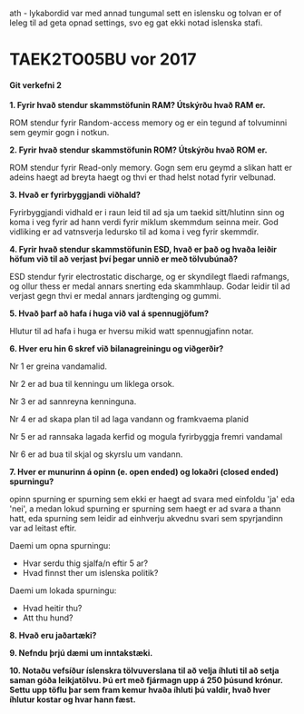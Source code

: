 ath - lykabordid var med annad tungumal sett en islensku og tolvan er of leleg til ad geta opnad settings, svo eg gat ekki notad islenska stafi.
# TAEK2TO05BU vor 2017

#### Git verkefni 2

**1. Fyrir hvað stendur skammstöfunin RAM? Útskýrðu hvað RAM er.**

ROM stendur fyrir Random-access memory og er ein tegund af tolvuminni sem geymir gogn i notkun.

**2. Fyrir hvað stendur skammstöfunin ROM? Útskýrðu hvað ROM er.**

ROM stendur fyrir Read-only memory. Gogn sem eru geymd a slikan hatt er adeins haegt ad breyta haegt og thvi er thad helst notad fyrir velbunad.

**3. Hvað er fyrirbyggjandi viðhald?**

Fyrirbyggjandi vidhald er i raun leid til ad sja um taekid sitt/hlutinn sinn og koma i veg fyrir ad hann verdi fyrir miklum skemmdum seinna meir. God vidliking er ad vatnsverja ledursko til ad koma i veg fyrir skemmdir.

**4. Fyrir hvað stendur skammstöfunin ESD, hvað er það og hvaða leiðir höfum við til að verjast því þegar unnið er með tölvubúnað?**

ESD stendur fyrir electrostatic discharge, og er skyndilegt flaedi rafmangs, og ollur thess er medal annars snerting eda skammhlaup. Godar leidir til ad verjast gegn thvi er medal annars jardtenging og gummi.

**5. Hvað þarf að hafa í huga við val á spennugjöfum?**

Hlutur til ad hafa i huga er hversu mikid watt spennugjafinn notar.

**6. Hver eru hin 6 skref við bilanagreiningu og viðgerðir?**

Nr 1 er greina vandamalid.

Nr 2 er ad bua til kenningu um liklega orsok.

Nr 3 er ad sannreyna kenninguna.

Nr 4 er ad skapa plan til ad laga vandann og framkvaema planid

Nr 5 er ad rannsaka lagada kerfid og mogula fyrirbyggja fremri vandamal

Nr 6 er ad bua til skjal og skyrslu um vandann.

**7. Hver er munurinn á opinn (e. open ended) og lokaðri (closed ended) spurningu?**

opinn spurning er spurning sem ekki er haegt ad svara med einfoldu 'ja' eda 'nei', a medan lokud spurning er spurning sem haegt er ad svara a thann hatt, eda spurning sem leidir ad einhverju akvednu svari sem spyrjandinn var ad leitast eftir.

Daemi um opna spurningu:

* Hvar serdu thig sjalfa/n eftir 5 ar?
* Hvad finnst ther um islenska politik?

Daemi um lokada spurningu:

* Hvad heitir thu?
* Att thu hund?

**8. Hvað eru jaðartæki?**

**9. Nefndu þrjú dæmi um inntakstæki.**

**10. Notaðu vefsíður íslenskra tölvuverslana til að velja íhluti til að setja saman góða leikjatölvu. Þú ert með fjármagn upp á 250 þúsund krónur. Settu upp töflu þar sem fram kemur hvaða íhluti þú valdir, hvað hver íhlutur kostar og hvar hann fæst.**